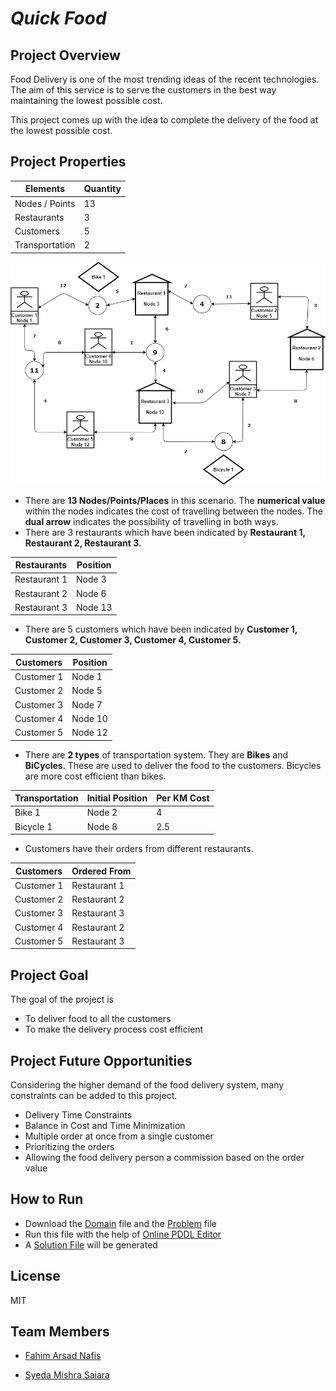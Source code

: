 # _Quick Food_

## Project Overview
Food Delivery is one of the most trending ideas of the recent technologies. The aim of this service is to serve the customers in the best way maintaining the lowest possible cost. 

This project comes up with the idea to complete the delivery of the food at the lowest possible cost.
## Project Properties

| Elements | Quantity |
| ------ | ------ |
| Nodes / Points  | 13 |
| Restaurants | 3 |
| Customers | 5 |
| Transportation | 2 |
![Map](https://github.com/Nafis2605/Quick-Food/blob/main/FoodSharingMap.png?raw=true)
- There are **13 Nodes/Points/Places** in this scenario. The **numerical value** within the nodes indicates the cost of travelling between the nodes. The **dual arrow** indicates the possibility of travelling in both ways. 
- There are 3 restaurants which have been indicated by **Restaurant 1, Restaurant 2, Restaurant 3.**

| Restaurants | Position |
| ------ | ------ |
| Restaurant 1  | Node 3 |
| Restaurant 2  | Node 6 |
| Restaurant 3 | Node 13 |

- There are 5 customers which have been indicated by **Customer  1, Customer 2, Customer 3, Customer  4, Customer 5.**

| Customers | Position |
| ------ | ------ |
| Customer 1  | Node 1 |
| Customer 2  | Node 5 |
| Customer 3  | Node 7 |
| Customer 4  | Node 10 |
| Customer 5  | Node 12 |

- There are **2 types** of transportation system. They are **Bikes** and **BiCycles**. These are used to deliver the food to the customers. Bicycles are more cost efficient than bikes.

| Transportation | Initial Position | Per KM Cost |
| ------ | ------ | ------ |
| Bike 1  | Node 2 | 4 |
| Bicycle 1  | Node 8 | 2.5 |

- Customers have their orders from different restaurants.

| Customers | Ordered From  |
| ------ | ------ |
| Customer 1  | Restaurant 1 |
| Customer 2  | Restaurant 2 |
| Customer 3  | Restaurant 3 |
| Customer 4  | Restaurant 2|
| Customer 5  | Restaurant 3 |

## Project Goal
The goal of the project is 
- To deliver food to all the customers
- To make the delivery process cost efficient

## Project Future Opportunities
Considering the higher demand of the food delivery system, many constraints can be added to this project. 
 
- Delivery Time Constraints
- Balance in Cost and Time Minimization
- Multiple order at once from a single customer
- Prioritizing the orders
- Allowing the food delivery person a commission based  on the order value

## How to Run
- Download the [Domain] file and the [Problem] file
- Run this file with the help of [Online PDDL Editor]
- A [Solution File] will be generated


## License

MIT

## Team Members
- [Fahim Arsad Nafis]
- [Syeda Mishra Saiara]


   [Domain]: <https://github.com/Nafis2605/Quick-Food/blob/main/domain.pddl>
   [Problem]: <https://github.com/Nafis2605/Quick-Food/blob/main/problem.pddl>
   [Online PDDL Editor]: <http://editor.planning.domains/>
   [Solution File]: <https://github.com/Nafis2605/Quick-Food/blob/main/Solution.txt>
   [Fahim Arsad Nafis]: <https://github.com/Nafis2605>
   [Syeda Mishra Saiara]: <https://github.com/mishra7731>
